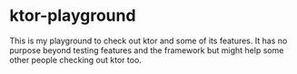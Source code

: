 # ktor-playground

This is my playground to check out ktor and some of its features.
It has no purpose beyond testing features and the framework but might help some other people checking out ktor too.
